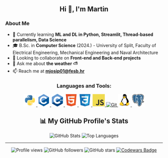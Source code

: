 <h2 align="center">Hi 👋, I'm Martin</h2>
<h3 align="center"></h3>

### About Me
- 🌱 Currently learning **ML and DL in Python, Streamlit, Thread-based parallelism, Data Science**
- 🎓 B.Sc. in **Computer Science** (2024.) - University of Split, Faculty of Electrical Engineering, Mechanical Engineering and Naval Architecture
- 👯 Looking to collaborate on **Front-end and Back-end projects**
- 💬 Ask me about **the weather ⛅**
- 📫 Reach me at **mjosip01@fesb.hr**

<h3 align="center">Languages and Tools:</h3>
<p align="center">
  <a href="https://www.python.org" target="_blank" rel="noreferrer">
    <img src="https://raw.githubusercontent.com/devicons/devicon/master/icons/python/python-original.svg" alt="Python" width="40" height="40"/>
  </a>
  <a href="https://www.cprogramming.com/" target="_blank" rel="noreferrer">
    <img src="https://raw.githubusercontent.com/devicons/devicon/master/icons/c/c-original.svg" alt="C" width="40" height="40"/>
  </a>
  <a href="https://www.w3schools.com/cpp/" target="_blank" rel="noreferrer">
    <img src="https://raw.githubusercontent.com/devicons/devicon/master/icons/cplusplus/cplusplus-original.svg" alt="C++" width="40" height="40"/>
  </a>
  <a href="https://developer.mozilla.org/en-US/docs/Web/HTML" target="_blank" rel="noreferrer">
    <img src="https://raw.githubusercontent.com/devicons/devicon/master/icons/html5/html5-original.svg" alt="HTML5" width="40" height="40"/>
  </a>
  <a href="https://developer.mozilla.org/en-US/docs/Web/CSS" target="_blank" rel="noreferrer">
    <img src="https://raw.githubusercontent.com/devicons/devicon/master/icons/css3/css3-original.svg" alt="CSS3" width="40" height="40"/>
  </a>
  <a href="https://developer.mozilla.org/en-US/docs/Web/JavaScript" target="_blank" rel="noreferrer">
    <img src="https://raw.githubusercontent.com/devicons/devicon/master/icons/javascript/javascript-original.svg" alt="JavaScript" width="40" height="40"/>
  </a>
  <a href="https://git-scm.com/" target="_blank" rel="noreferrer">
    <img src="https://www.vectorlogo.zone/logos/git-scm/git-scm-icon.svg" alt="Git" width="40" height="40"/>
  </a>
  <a href="https://www.linux.org/" target="_blank" rel="noreferrer">
    <img src="https://raw.githubusercontent.com/devicons/devicon/master/icons/linux/linux-original.svg" alt="Linux" width="40" height="40"/>
  </a>
  <a href="https://www.postgresql.org" target="_blank" rel="noreferrer">
    <img src="https://raw.githubusercontent.com/devicons/devicon/master/icons/postgresql/postgresql-original.svg" alt="PostgreSQL" width="40" height="40"/>
  </a>
</p>

<h2 align="center">📊 My GitHub Profile's Stats</h2>

<div align="center">
  <img src="https://github-readme-stats.vercel.app/api?username=mjospovich&show_icons=true&theme=holi&hide_border=true"
    alt="GitHub Stats"
    height="200"/>
  <img 
    src="https://github-readme-stats.vercel.app/api/top-langs/?username=mjospovich&langs_count=4&hide=HTML&theme=holi&hide_border=true&exclude_repo=GLFW_mac_config,GLFW-config-for-Win11" 
    alt="Top Languages"
    height="200"/>
</div>

-----

<div align="center">
  <img src="https://komarev.com/ghpvc/?username=mjospovich&color=blue&style=flat-square" alt="Profile views"/>
  <img src="https://img.shields.io/github/followers/mjospovich?color=blue&style=flat-square" alt="GitHub followers"/>
  <img src="https://img.shields.io/github/stars/mjospovich?color=blue&style=flat-square" alt="GitHub stars"/>
  <a href="https://www.codewars.com/users/mjosipovich">
    <img src="https://www.codewars.com/users/mjosipovich/badges/small" alt="Codewars Badge"/>
  </a>
</div>
